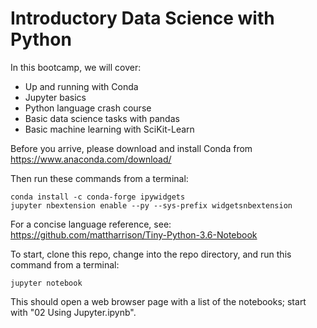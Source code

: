 # Introductory Data Science with Python

In this bootcamp, we will cover:

- Up and running with Conda
- Jupyter basics
- Python language crash course
- Basic data science tasks with pandas
- Basic machine learning with SciKit-Learn

Before you arrive, please download and install Conda from https://www.anaconda.com/download/ 

Then run these commands from a terminal:

    conda install -c conda-forge ipywidgets
    jupyter nbextension enable --py --sys-prefix widgetsnbextension

For a concise language reference, see: https://github.com/mattharrison/Tiny-Python-3.6-Notebook

To start, clone this repo, change into the repo directory, and run this command from a terminal:

    jupyter notebook

This should open a web browser page with a list of the notebooks; start with "02 Using Jupyter.ipynb".


